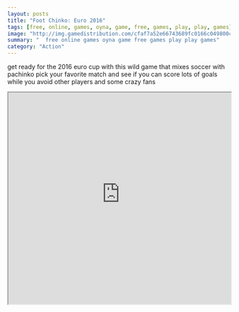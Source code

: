 ```yaml
---
layout: posts
title: "Foot Chinko: Euro 2016"
tags: [free, online, games, oyna, game, free, games, play, play, games]
image: "http://img.gamedistribution.com/cfaf7a52e66743689fc0166c049800cf.jpg"
summary: "  free online games oyna game free games play play games"
category: "Action"
---
```


get ready for the 2016 euro cup with this wild game that mixes soccer with pachinko pick your favorite match and see if you can score lots of goals while you avoid other players and some crazy fans

<iframe width="100%" height="480px;" src="http://html5.gamedistribution.com/cfaf7a52e66743689fc0166c049800cf/"></iframe>